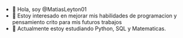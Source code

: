 - 👋 Hola, soy @MatiasLeyton01
- 👀 Estoy interesado en mejorar mis habilidades de programacion y pensamiento crito para mis futuros trabajos
- 🌱 Actualmente estoy estudiando Python, SQL y Matematicas.



<!---
MatiasLeyton01/MatiasLeyton01 is a ✨ special ✨ repository because its `README.md` (this file) appears on your GitHub profile.
You can click the Preview link to take a look at your changes.
--->
